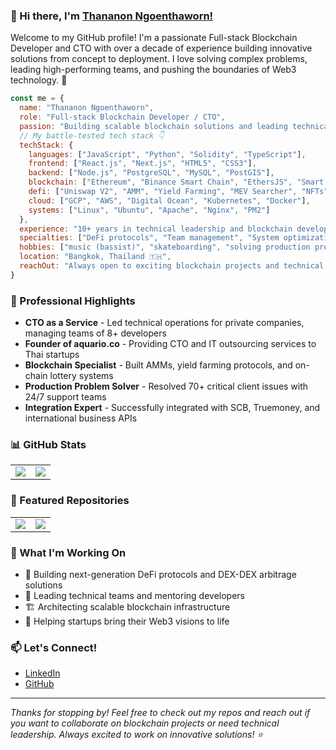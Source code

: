 ### 👋 Hi there, I'm [Thananon Ngoenthaworn!](https://github.com/korrio)

Welcome to my GitHub profile! I'm a passionate Full-stack Blockchain Developer and CTO with over a decade of experience building innovative solutions from concept to deployment. I love solving complex problems, leading high-performing teams, and pushing the boundaries of Web3 technology. 🚀

```javascript
const me = {
  name: "Thananon Ngoenthaworn",
  role: "Full-stack Blockchain Developer / CTO",
  passion: "Building scalable blockchain solutions and leading technical teams",
  // My battle-tested tech stack 👇
  techStack: {
    languages: ["JavaScript", "Python", "Solidity", "TypeScript"],
    frontend: ["React.js", "Next.js", "HTML5", "CSS3"],
    backend: ["Node.js", "PostgreSQL", "MySQL", "PostGIS"],
    blockchain: ["Ethereum", "Binance Smart Chain", "EthersJS", "Smart Contracts"],
    defi: ["Uniswap V2", "AMM", "Yield Farming", "MEV Searcher", "NFTs"],
    cloud: ["GCP", "AWS", "Digital Ocean", "Kubernetes", "Docker"],
    systems: ["Linux", "Ubuntu", "Apache", "Nginx", "PM2"]
  },
  experience: "10+ years in technical leadership and blockchain development",
  specialties: ["DeFi protocols", "Team management", "System optimization", "ERP solutions"],
  hobbies: ["music (bassist)", "skateboarding", "solving production problems 24/7"],
  location: "Bangkok, Thailand 🇹🇭",
  reachOut: "Always open to exciting blockchain projects and technical challenges!"
}
```

### 🏢 Professional Highlights

- **CTO as a Service** - Led technical operations for private companies, managing teams of 8+ developers
- **Founder of aquario.co** - Providing CTO and IT outsourcing services to Thai startups
- **Blockchain Specialist** - Built AMMs, yield farming protocols, and on-chain lottery systems
- **Production Problem Solver** - Resolved 70+ critical client issues with 24/7 support teams
- **Integration Expert** - Successfully integrated with SCB, Truemoney, and international business APIs

### 📊 GitHub Stats

<table>
  <tr>
    <td>
      <img src="https://github-readme-stats.vercel.app/api?username=korrio&show_icons=true&rank_icon=github&theme=dark" />
    </td>
    <td>
      <img src="https://github-readme-stats.vercel.app/api/top-langs/?username=korrio&theme=dark&layout=compact" />
    </td>
  </tr>
</table>

### 🚀 Featured Repositories

<table>
  <tr>
    <td>
      <a href="https://github.com/korrio">
        <img src="https://github-readme-stats.vercel.app/api/pin/?username=korrio&repo=blockchain-amm&theme=dark" />
      </a>
    </td>
    <td>
      <a href="https://github.com/korrio">
        <img src="https://github-readme-stats.vercel.app/api/pin/?username=korrio&repo=defi-yield-farming&theme=dark" />
      </a>
    </td>
  </tr>
</table>

### 🎯 What I'm Working On

- 🔗 Building next-generation DeFi protocols and DEX-DEX arbitrage solutions
- 👥 Leading technical teams and mentoring developers
- 🏗️ Architecting scalable blockchain infrastructure
- 🚀 Helping startups bring their Web3 visions to life

### 📫 Let's Connect!

- [LinkedIn](https://www.linkedin.com/in/thanaanon)
- [GitHub](http://github.com/korrio)

---

_Thanks for stopping by! Feel free to check out my repos and reach out if you want to collaborate on blockchain projects or need technical leadership. Always excited to work on innovative solutions! ⭐_
